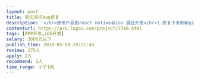 ```yaml
---                
layout: post       
title: 新历资讯bug修复           
description: '</br>原来产品由react native与ios 混合开发</br>1.修复下来刷新gif 与左右滑动冲突bug</br>参见：https://github.com/nyjackielee/Project/issues/4</br>2.添加文字预浏览组建，例如当文章加载缓慢时现实预设UI</br>参见：https://github.com/nyjackielee/Project/issues/3</br>3.完成banner音乐播放器</br>参见：https://github.com/nyjackielee/Project/issues/2</br>4.设置页面UI IOS适配</br>参见：https://github.com/nyjackielee/Project/issues/1</br>以上所有项目无任何UI设计和后台工作量</br>'     
contenturl: https://pro.lagou.com/project/7766.html      
tags: [APP开发,iOS开发]            
salary: 3000元以下          
publish_time: 2018-05-09 20:21:40         
review: 275人                   
apply: 2人                   
recommend: 1人                   
time_range: 小于1周              
---                 
```

